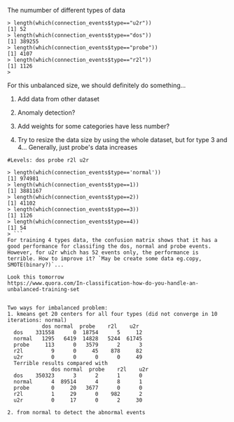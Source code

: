 The numumber of different types of data
```
> length(which(connection_events$type=="u2r"))
[1] 52
> length(which(connection_events$type=="dos"))
[1] 389255
> length(which(connection_events$type=="probe"))
[1] 4107
> length(which(connection_events$type=="r2l"))
[1] 1126
> 
```

For this unbalanced size, we should definitely do something...
1. Add data from other dataset<br>
2. Anomaly detection?
3. Add weights for some categories have less number?

1. Try to resize the data size by using the whole dataset, but for type 3 and 4... 
Generally, just probe's data increases
```
#Levels: dos probe r2l u2r

> length(which(connection_events$type=='normal'))
[1] 974981
> length(which(connection_events$type==1))
[1] 3881167
> length(which(connection_events$type==2))
[1] 41102
> length(which(connection_events$type==3))
[1] 1126
> length(which(connection_events$type==4))
[1] 54
> ```
For training 4 types data, the confusion matrix shows that it has a good performance for classifing the dos, normal and probe events. However, for u2r which has 52 events only, the performance is terrible. How to improve it? `May be create some data eg.copy, SMOTE(binary?)`...

Look this tomorrow
https://www.quora.com/In-classification-how-do-you-handle-an-unbalanced-training-set


Two ways for imbalanced problem:
1. kmeans get 20 centers for all four types (did not converge in 10 iterations: normal)
           dos normal  probe    r2l    u2r
  dos    331558      0  18754      5     12
  normal   1295   6419  14828   5244  61745
  probe     113      0   3579      2      3
  r2l         9      0     45    878     82
  u2r         0      0      0      0     49
  Terrible results compared with
              dos normal  probe    r2l    u2r
  dos    350323      3      2      1      0
  normal      4  89514      4      8      1
  probe       0     20   3677      0      0
  r2l         1     29      0    982      2
  u2r         0     17      0      2     30
  
2. from normal to detect the abnormal events


